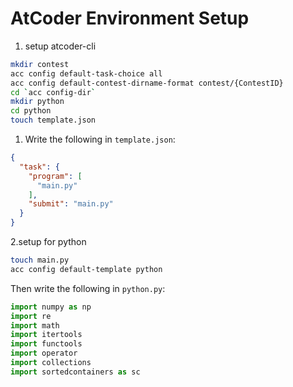 # AtCoder Environment Setup

1. setup atcoder-cli

  ```bash
  mkdir contest
  acc config default-task-choice all
  acc config default-contest-dirname-format contest/{ContestID}
  cd `acc config-dir`
  mkdir python
  cd python
  touch template.json
  ```

1. Write the following in `template.json`:

  ```json:template.json
  {
    "task": {
      "program": [
        "main.py"
      ],
      "submit": "main.py"
    }
  }
  ```

2.setup for python

  ```bash
  touch main.py
  acc config default-template python
  ```

  Then write the following in `python.py`:

  ```python
  import numpy as np
  import re
  import math
  import itertools
  import functools
  import operator
  import collections
  import sortedcontainers as sc
  ```
